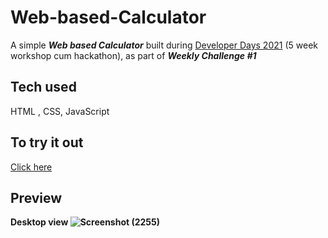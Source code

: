 # Web-based-Calculator
A simple <b><i>Web based Calculator</i></b> built during <a href="https://developerdays.tech/">Developer Days 2021</a> (5 week workshop cum hackathon), as part of <b><i>Weekly Challenge #1</i></b><br>
## Tech used
HTML , CSS, JavaScript
## To try it out 
<a href="https://harshinimarappan.github.io/Web-based-Calculator/">Click here</a>
## Preview
<b>Desktop view<b>
![Screenshot (2255)](https://user-images.githubusercontent.com/87597527/132094941-7d587fb0-dfc9-44d6-babc-5cbf219f27f9.png) <br>






